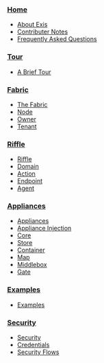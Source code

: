
### [Home](/pages/general/Home.md)

* [About Exis](/pages/general/Home.md)
* [Contributer Notes](/pages/general/Meta.md)
* [Frequently Asked Questions](/pages/general/Faq.md)


### [Tour](/pages/tour/Tour.md)

* [A Brief Tour](/pages/tour/Tour.md)


### [Fabric](/pages/fabric/Fabric.md)

* [The Fabric](/pages/fabric/Fabric.md)
* [Node](/pages/fabric/Node.md)
* [Owner](/pages/fabric/Owner.md)
* [Tenant](/pages/fabric/Tenant.md)


### [Riffle](/pages/riffle/Riffle.md)

* [Riffle](/pages/riffle/Riffle.md)
* [Domain](/pages/riffle/Domain.md)
* [Action](/pages/riffle/Action.md)
* [Endpoint](/pages/riffle/Endpoint.md)
* [Agent](/pages/riffle/Agent.md)


### [Appliances](/pages/appliances/Appliances.md)

* [Appliances](/pages/appliances/Appliances.md)
* [Appliance Injection](/pages/appliances/Injection.md)
* [Core](/pages/appliances/Core.md)
* [Store](/pages/appliances/Store.md)
* [Container](/pages/appliances/Container.md)
* [Map](/pages/appliances/Map.md)
* [Middlebox](/pages/appliances/Middlebox.md)
* [Gate](/pages/appliances/Gate.md)


### [Examples](/pages/samples/Samples.md)

* [Examples](/pages/samples/Samples.md)


### [Security](/pages/security/Security.md)

* [Security](/pages/security/Security.md)
* [Credentials](/pages/security/Credentials.md)
* [Security Flows](/pages/security/Security-Flows.md)



<!--

#####Messaging:

[[Message|Message]]

[[Register/Call|RegisterCall]]

[[PubSub|PubSub]]

#####Appliances:-->